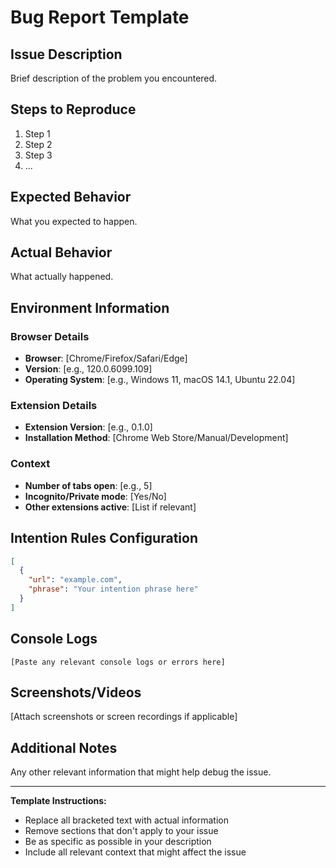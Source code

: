 # Bug Report Template

## Issue Description

Brief description of the problem you encountered.

## Steps to Reproduce

1. Step 1
2. Step 2
3. Step 3
4. ...

## Expected Behavior

What you expected to happen.

## Actual Behavior

What actually happened.

## Environment Information

### Browser Details

- **Browser**: [Chrome/Firefox/Safari/Edge]
- **Version**: [e.g., 120.0.6099.109]
- **Operating System**: [e.g., Windows 11, macOS 14.1, Ubuntu 22.04]

### Extension Details

- **Extension Version**: [e.g., 0.1.0]
- **Installation Method**: [Chrome Web Store/Manual/Development]

### Context

- **Number of tabs open**: [e.g., 5]
- **Incognito/Private mode**: [Yes/No]
- **Other extensions active**: [List if relevant]

## Intention Rules Configuration

```json
[
  {
    "url": "example.com",
    "phrase": "Your intention phrase here"
  }
]
```

## Console Logs

```
[Paste any relevant console logs or errors here]
```

## Screenshots/Videos

[Attach screenshots or screen recordings if applicable]

## Additional Notes

Any other relevant information that might help debug the issue.

---

**Template Instructions:**

- Replace all bracketed text with actual information
- Remove sections that don't apply to your issue
- Be as specific as possible in your description
- Include all relevant context that might affect the issue
